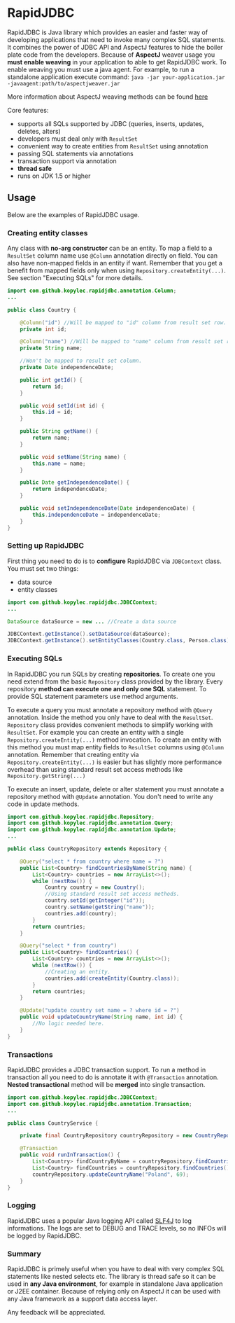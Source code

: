 RapidJDBC
==========

RapidJDBC is Java library which provides an easier and faster way of developing applications that need to invoke many complex SQL statements. It combines the power of JDBC API and AspectJ features to hide the boiler plate code from the developers. Because of **AspectJ** weaver usage you **must enable weaving** in your application to able to get RapidJDBC work. To enable weaving you must use a java agent. For example, to run a standalone application execute command:
`java -jar your-application.jar -javaagent:path/to/aspectjweaver.jar`

More information about AspectJ weaving methods can be found [here](http://www.eclipse.org/aspectj/doc/next/devguide/ltw-configuration.html#enabling-load-time-weaving)

Core features:
 - supports all SQLs supported by JDBC (queries, inserts, updates, deletes, alters)
 - developers must deal only with `ResultSet`
 - convenient way to create entities from `ResultSet` using annotation
 - passing SQL statements via annotations
 - transaction support via annotation
 - **thread safe**
 - runs on JDK 1.5 or higher

## Usage
Below are the examples of RapidJDBC usage.
### Creating entity classes
Any class with **no-arg constructor** can be an entity. To map a field to a `ResultSet` column name use `@Column` annotation directly on field. You can also have non-mapped fields in an entity if want. Remember that you get a benefit from mapped fields only when using `Repository.createEntity(...)`. See section "Executing SQLs" for more details.
```java
import com.github.kopylec.rapidjdbc.annotation.Column;
...

public class Country {

    @Column("id") //Will be mapped to "id" column from result set row.
    private int id;

    @Column("name") //Will be mapped to "name" column from result set row.
    private String name;

    //Won't be mapped to result set column.
    private Date independenceDate;

    public int getId() {
        return id;
    }

    public void setId(int id) {
        this.id = id;
    }

    public String getName() {
        return name;
    }

    public void setName(String name) {
        this.name = name;
    }

    public Date getIndependenceDate() {
        return independenceDate;
    }

    public void setIndependenceDate(Date independenceDate) {
        this.independenceDate = independenceDate;
    }
}
```
### Setting up RapidJDBC
First thing you need to do is to **configure** RapidJDBC via `JDBContext` class.
You must set two things:
 - data source
 - entity classes

```java
import com.github.kopylec.rapidjdbc.JDBCContext;
...

DataSource dataSource = new ... //Create a data source

JDBCContext.getInstance().setDataSource(dataSource);
JDBCContext.getInstance().setEntityClasses(Country.class, Person.class);
```
### Executing SQLs
In RapidJDBC you run SQLs by creating **repositories**. To create one you need extend from the basic `Repository` class provided by the library. Every repository **method can execute one and only one SQL** statement. To provide SQL statement parameters use method arguments.

To execute a query you must annotate a repository method with `@Query` annotation. Inside the method you only have to deal with the `ResultSet`. `Repository` class provides convenient methods to simplify working with `ResultSet`. For example you can create an entity with a single `Repository.createEntity(...)` method invocation. To create an entity with this method you must map entity fields to `ResultSet` columns using `@Column` annotation. Remember that creating entity via `Repository.createEntity(...)` is easier but has slightly more performance overhead than using standard result set access methods like `Repository.getString(...)`

To execute an insert, update, delete or alter statement you must annotate a repository method with `@Update` annotation. You don't need to write any code in update methods.
```java
import com.github.kopylec.rapidjdbc.Repository;
import com.github.kopylec.rapidjdbc.annotation.Query;
import com.github.kopylec.rapidjdbc.annotation.Update;
...

public class CountryRepository extends Repository {

    @Query("select * from country where name = ?")
    public List<Country> findCountriesByName(String name) {
        List<Country> countries = new ArrayList<>();
        while (nextRow()) {
            Country country = new Country();
            //Using standard result set access methods.
            country.setId(getInteger("id"));
            country.setName(getString("name"));
            countries.add(country);
        }
        return countries;
    }

    @Query("select * from country")
    public List<Country> findCountries() {
        List<Country> countries = new ArrayList<>();
        while (nextRow()) {
            //Creating an entity.
            countries.add(createEntity(Country.class));
        }
        return countries;
    }

    @Update("update country set name = ? where id = ?")
    public void updateCountryName(String name, int id) {
        //No logic needed here.
    }
}
```
### Transactions
RapidJDBC provides a JDBC transaction support. To run a method in transaction all you need to do is annotate it with `@Transaction` annotation. **Nested transactional** method will be **merged** into single transaction.
```java
import com.github.kopylec.rapidjdbc.JDBCContext;
import com.github.kopylec.rapidjdbc.annotation.Transaction;
...

public class CountryService {

    private final CountryRepository countryRepository = new CountryRepository();

    @Transaction
    public void runInTransaction() {
        List<Country> findCountryByName = countryRepository.findCountriesByName("Poland");
        List<Country> findCountries = countryRepository.findCountries();
        countryRepository.updateCountryName("Poland", 69);
    }
}
```
### Logging
RapidJDBC uses a popular Java logging API called [SLF4J](http://www.slf4j.org/) to log informations. The logs are set to DEBUG and TRACE levels, so no INFOs will be logged by RapidJDBC.
### Summary
RapidJDBC is primely useful when you have to deal with very complex SQL statements like nested selects etc. The library is thread safe so it can be used in **any Java environment**, for example in standalone Java application or J2EE container. Because of relying only on AspectJ it can be used with any Java framework as a support data access layer.

Any feedback will be appreciated.
